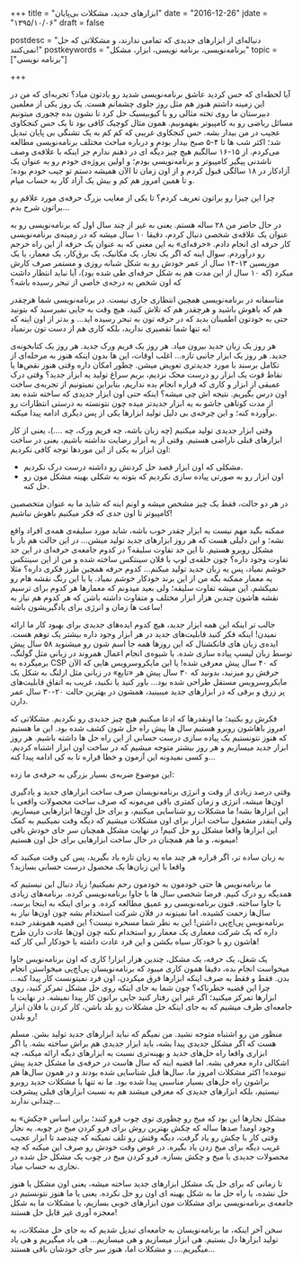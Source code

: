 +++
title = "ابزارهای جدید، مشکلات بی‌پایان"
date  = "2016-12-26"
jdate = "۱۳۹۵/۱۰/۰۶"
draft = false

postdesc = "دنباله‌ای از ابزارهای جدیدی که تمامی ندارند، و مشکلاتی که حل نمی‌کنند!"
postkeywords = "برنامه‌نویسی، برنامه نویسی، ابزار، مشکل"
topic = ["برنامه نویسی"]

+++


آیا لحظه‌ای که حس کردید عاشق برنامه‌نویسی شدید رو یادتون میاد؟ تجربه‌ای که من در این زمینه داشتم هنوز هم مثل روز جلوی چشمانم هست. یک روز یکی از معلمین دبیرستان ما روی تخته مثالی رو با کیوبیسیک حل کرد تا نشون بده چجوری میتونیم مسائل ریاضی رو به کامپیوتر بفهمونیم. همون مثال کوچیک کافی بود تا یک حس کنجکاوی عجیب در من بیدار بشه. حس کنجکاوی غریبی که کم کم به یک تشنگی بی پایان تبدیل شد؛ اکثر شب ها تا ۴-۵ صبح بیدار بودم و درباره مباحث مختلف برنامه‌نویسی مطالعه می‌کردم. از ۱۵-۱۶ سالگیم هیچ چیز دیگه ای در ذهنم ندارم جز اینکه با علاقه‌ی وصف ناشدنی پیگیر کامپیوتر و برنامه‌نویسی بودم؛ و اولین پروژه‌ی خودم رو به عنوان یک آزادکار در ۱۸ سالگی قبول کردم و از اون زمان تا الآن همیشه دستم تو جیب خودم بوده؛ و تا همین امروز هم کم و بیش یک آزاد کار به حساب میام.

چرا این چیزا رو براتون تعریف کردم؟ تا یکی از معایب بزرگ حرفه‌ی مورد علاقم رو براتون شرح بدم...

در حال حاضر من ۲۸ ساله هستم. یعنی به غیر از چند سال اول که برنامه‌نویسی رو به عنوان یک علاقه‌ی شخصی دنبال کردم، دقیقا ۱۰ سال میشه که در زمینه‌ی برنامه‌نویسی کار حرفه ای انجام دادم. «حرفه‌ای» به این معنی که به عنوان یک حرفه از این راه خرجم رو درآوردم. سوال اینه که اگر یک نجار، یک مکانیک، یک برق‌کار، یک معمار، یا یک موزیسین ۱۳-۱۴ سال از عمر خودش رو به شکل شبانه روزی و مستمر صرف کارش میکرد (که ۱۰ سال از این مدت هم به شکل حرفه‌ای طی شده بود)، آیا نباید انتظار داشت که اون شخص به درجه‌ی خاصی از تبحر رسیده باشه؟

متاسفانه در برنامه‌نویسی همچین انتظاری جاری نیست. در برنامه‌نویسی شما هرچقدر هم که باهوش باشید و هرچقدر هم که تلاش کنید، هیچ وقت به جایی نمیرسید که بتونید حتی به خودتون اطمینان بدید که در حرفه‌ تون به تبحر رسیده اید... و بدتر از اون اینه که نه تنها شما تقصیری ندارید، بلکه کاری هم از دست تون برنمیاد!

هر روز یک زبان جدید بیرون میاد. هر روز یک فریم ورک جدید. هر روز یک کتابخونه‌ی جدید. هر روز یک ابزار جانبی تازه... اغلب اوقات، این ها بدون اینکه هنوز به مرحله‌ای از تکامل برسند با مورد جدیدتری تعویض میشن. چطور امکان داره  وقتی هنوز نقص‌ها یا نقاط قوت یک ابزار رو درست محک نزدیم، بریم سراغ تولید یه ابزار جدید؟ وقتی درک عمیقی از ابزار و کاری که قراره انجام بده نداریم، بنابراین نمیتونیم از تجربه‌ی ساخت اون درس بگیریم. نتیجه اش چی میشه؟ اینکه حتی اون ابزار جدیدی که ساخته شده بعد از مدت کوتاهی جاشو به یه ابزار جدیدتر میده چون نتونسته به درستی انتظارات رو برآورده کنه؛ و این چرخه‌ی بی دلیل تولید ابزارها یکی از پس دیگری ادامه پیدا میکنه.

وقتی ابزار جدیدی تولید میکنیم (چه زبان باشه، چه فریم ورک، چه ....)، یعنی از کار ابزارهای قبلی ناراضی هستیم. وقتی از یه ابزار رضایت نداشته باشیم، یعنی در ساخت اون ابزار به یکی از این موردها توجه کافی نکردیم:

- مشکلی که اون ابزار قصد حل کردنش رو داشته درست درک نکردیم.
- اون ابزار رو به صورتی پیاده سازی نکردیم که بتونه به شکلی بهینه مشکل مون رو حل کنه.

در هر دو حالت، فقط یک چیز مشخص میشه و اونم اینه که شاید ما به عنوان متخصصین کامپیوتر تا اون حدی که فکر میکنیم باهوش نباشیم!

ممکنه بگید مهم نیست یه ابزار چقدر خوب باشه، شاید مورد سلیقه‌ی همه‌ی افراد واقع نشه؛ و این دلیلی هست که هر روز ابزارهای جدید تولید میشن... در این حالت هم باز با مشکل روبرو هستیم. تا این حد تفاوت سلیقه؟ در کدوم جامعه‌ی حرفه‌ای در این حد تفاوت وجود داره؟  چون حلقه‌ی لوپ با فلان سینتکس ساخته شده و من از این سینتکس خوشم نمیاد، پس یه زبان جدید تولید میکنم... کدوم حرفه همچین طرز فکری داره؟ مثلا یه معمار ممکنه بگه من از این برند خودکار خوشم نمیاد. یا با این رنگ نقشه هام رو نمیکشم. این میشه تفاوت سلیقه؛ ولی بعید میدونم که معمارها هر کدوم برای ترسیم نقشه هاشون چندین هزار ابزار مختلف و متفاوت داشته باشن که هر کدوم هم نیاز به ساعت ها زمان و انرژی برای یادگیریشون باشه!

جالب تر اینکه این همه ابزار جدید، هیچ کدوم ایده‌های جدیدی برای بهبود کار ما ارائه نمیدن! اینکه فکر کنید قابلیت‌های جدید در هر ابزار وجود داره بیشتر یک توهم هست. ایده‌ی زبان های فانکشنال که این روزها همه جا اسم شون رو میشنوید ۵۸ سال پیش توسط زبان لیسپ پیاده سازی شده. یا شیوه‌ی انجام اعمال همروند در زبانی مثل گولنگ، برمیگرده به CSP که ۴۰ سال پیش معرفی شده! یا این مایکروسرویس هایی که الآن حرفش رو میزنید، بدونید که ۳۰ سال پیش هر «تابع» در زبانی مثل ارلنگ به شکل یک مایکروسرویس مستقل طراحی شده بود... باور کنید یا نکنید، غریب به اتفاق  قابلیت‌های پر زرق و برقی که در ابزارهای جدید میبینید، همشون در بهترین حالت ۲۰-۳۰ سال عمر دارن.

فکرش رو بکنید؛ ما اونقدرها که ادعا میکنیم هیچ چیز جدیدی رو نکردیم. مشکلاتی که امروز باهاشون روبرو هستیم سال ها پیش راه حل شون کشف شده بود. این ما هستیم که هنوز نتونستیم یک پیاده سازی درست حسابی از این راه حل ها داشته باشیم. هر روز ابزار جدید میسازیم و هر روز بیشتر متوجه میشیم که در ساخت اون ابزار اشتباه کردیم. و کسی نمیدونه این آزمون و خطا قراره تا به کی ادامه پیدا کنه...

این موضوع ضربه‌ی بسیار بزرگی به حرفه‌ی ما زده:

<span class="in-red">
وقتی درصد زیادی از وقت و انرژی برنامه‌نویسان صرف ساخت ابزارهای جدید و یادگیری اون‌ها میشه، انرژی و زمان کمتری باقی می‌مونه که صرف ساخت محصولات واقعی با این ابزارها بشه! ما مشکلات رو شناسایی میکنیم، و برای حل اون‌ها ابزارهایی میسازیم. ولی اینقدر مشغول ساخت ابزار برای اون مشکلات میشیم که دیگه وقت نمیکنیم به کمک این ابزارها واقعا مشکل رو حل کنیم! در نهایت مشکل همچنان سر جای خودش باقی میمونه، و ما هم همچنان در حال ساخت ابزارهایی برای حل اون هستیم!
</span>

به زبان ساده تر، اگر قراره هر چند ماه یه زبان تازه یاد بگیرید، پس کی وقت میکنید که واقعا با این زبان‌ها یک محصول درست حسابی بسازید؟

ما برنامه‌نویس ها حتی خودمون به خودمون رحم نمیکنیم! زیاد دنبال این نیستیم که همدیگه رو درک کنیم. فرضا شخصی سال ها با جاوا برنامه‌نویسی کرده. برنامه‌های زیادی با جاوا ساخته. فنون برنامه‌نویسی رو عمیق مطالعه کرده. و برای اینکه به اینجا برسه، سال‌ها زحمت کشیده. اما نمیتونه در فلان شرکت استخدام بشه چون اون‌ها نیاز به برنامه‌نویس پی‌اچ‌پی داشتن! این به نظر شما مسخره نیست؟ این قضیه همونقدر خنده داره که یک شرکت معماری یک معمار رو استخدام نکنه چون اون‌ها عادت دارن طرح هاشون رو با خودکار سیاه بکشن و این فرد عادت داشته با خودکار آبی کار کنه!

یک شغل، یک حرفه، یک مشکل، چندین هزار ابزار! کاری که اون برنامه‌نویس جاوا میخواست انجام بده، دقیقا همون کاری میبود که برنامه‌نویسان پی‌اچ‌پی میخواستن انجام بدن. فقط و فقط به صرف اینکه ابزارها فرق میکردن، اون فرد نمیتونست کار پیدا کنه... چرا این قضیه خطرناکه؟ چون شما به جای اینکه روی حل مشکل تمرکز کنید، روی ابزارها تمرکز میکنید؛ اگر غیر این رفتار کنید جایی براتون کار پیدا نمیشه. در نهایت با جامعه‌ای طرف میشیم که به جای اینکه حل مشکلات رو بلد باشن، کار کردن با فلان ابزار رو بلدن!

منظور من رو اشتباه متوجه نشید. من نمیگم که نباید ابزارهای جدید تولید بشن. مسلم هست که اگر مشکل جدیدی پیدا بشه، باید ابزار جدیدی هم براش ساخته بشه. یا اگر ابزاری واقعا راه حل‌های جدید و بهینه‌تری نسبت به ابزارهای دیگه ارائه میکنه، چه اشکالی داره معرفی بشه. اما قضیه اینه که سال هاست در حرفه‌ی ما مشکل جدید پیش نیومده! اکثر مشکلات امروز ما، سال‌ها قبل شناسایی شده بودند و در همون سال‌ها هم براشون راه حل‌های بسیار مناسبی پیدا شده بود. ما نه تنها با مشکلات جدید روبرو نیستیم، بلکه ابزارهای جدیدی که معرفی میشند هم به نسبت ابزارهای قبلی پیشرفت چندانی ندارند...

مشکل نجارها این بود که میخ رو چطوری توی چوب فرو کنند؛ براین اساس «چکش» به وجود اومد! صدها ساله که چکش بهترین روش برای فرو کردن میخ در چوبه. یه نجار وقتی کار با چکش رو یاد گرفت، دیگه وقتش رو تلف نمیکنه که چندصد تا ابزار عجیب غریب دیگه برای میخ زدن یاد بگیره. در عوض وقت خودش رو صرف این میکنه که چه محصولات جدیدی با میخ و چکش بسازه. فرو کردن میخ در چوب یک مشکل حل شده در نجاری به حساب میاد.

تا زمانی که برای حل یک مشکل ابزارهای جدید ساخته میشه، یعنی اون مشکل یا هنوز حل نشده، یا راه حل ما به  شکل بهینه ای اون رو حل نکرده. یعنی یا ما هنوز نتونستیم در جامعه‌ی برنامه‌نویسی برای مشکلات مون ابزارهای خوبی بسازیم، یا مشکلات ما به شکل معجزه آوری غیر قابل حل هستند!

سخن آخر اینکه، ما برنامه‌نویسان به جامعه‌ای تبدیل شدیم که به جای حل مشکلات، به تولید ابزارها دل بستیم. هی ابزار میسازیم و هی میسازیم... هی یاد میگیریم و هی یاد میگیریم.... و مشکلات اما، هنوز سر جای خودشان باقی هستند...
